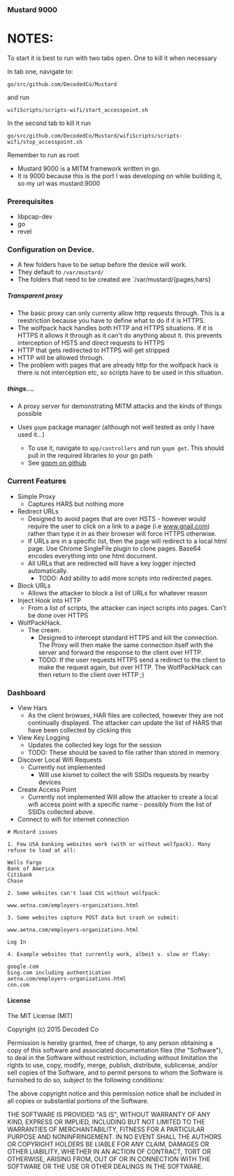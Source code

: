 ### Mustard 9000


# NOTES:

To start it is best to run with two tabs open. One to kill it when necessary

In tab one, navigate to:

```
go/src/github.com/DecodedCo/Mustard
```

and run

```
wifiScripts/scripts-wifi/start_accesspoint.sh
```

In the second tab to kill it run

```
go/src/github.com/DecodedCo/Mustard/wifiScripts/scripts-wifi/stop_accesspoint.sh
```

Remember to run as root


* Mustard 9000 is a MITM framework written in go.
* It is 9000 because this is the port I was developing on while building it, so my url was mustard:9000

### Prerequisites

* libpcap-dev
* go
* revel

### Configuration on Device.

* A few folders have to be setup before the device will work.
* They default to `/var/mustard/`
* The folders that need to be created are `/var/mustard/{pages,hars}
##### Transparent proxy

* The basic proxy can only currenty allow http requests through. This is a reestriction because you have to define what to do if it is HTTPS.
* The wolfpack hack handles both HTTP and HTTPS situations. If it is HTTPS it allows it through as it can't do anything about it. this prevents interception of HSTS and direct requests to HTTPS
* HTTP that gets redirected to HTTPS will get stripped
* HTTP will be allowed through.
* The problem with pages that are already http for the wolfpack hack is there is not interception etc, so scripts have to be used in this situation.

##### things....

* A proxy server for demonstrating MITM attacks and the kinds of things possible

* Uses `gopm` package manager (although not well tested as only I have used it...)
	* To use it, navigate to `app/controllers` and run `gopm get`. This should pull in the required libraries to your go path
	* See [gopm on github](https://github.com/gpmgo/gopm)
### Current Features

* Simple Proxy
	* Captures HARS but nothing more
* Redirect URLs
	* Designed to avoid pages that are over HSTS - however would require the user to click on a link to a page (i.e www.gnail.com) rather than type it in as their browser will force HTTPS otherwise.
	* If URLs are in a specific list, then the page will redirect to a local html page. Use Chrome SingleFile plugin to clone pages. Base64 encodes everything into one html document.
	* All URLs that are redirected will have a key logger injected automatically.
		* TODO: Add ability to add more scripts into redirected pages.
* Block URLs
	* Allows the attacker to block a list of URLs for whatever reason
* Inject Hook into HTTP
	* From a list of scripts, the attacker can inject scripts into pages. Can't be done over HTTPS
* WolfPackHack.
	* The cream.
		* Designed to intercept standard HTTPS and kill the connection. The Proxy will then make the same connection itself with the server and forward the response to the client over HTTP.
		* TODO: If the user requests HTTPS send a redirect to the client to make the request again, but over HTTP. The WolfPackHack can then return to the client over HTTP ;)

### Dashboard

* View Hars
	* As the client browses, HAR files are collected, however they are not continually displayed. The attacker can update the list of HARS that have been collected by clicking this
* View Key Logging
	* Updates the collected key logs for the session
	* TODO: These should be saved to file rather than stored in memory
* Discover Local Wifi Requests
	* Currently not implemented
		* Will use kismet to collect the wifi SSIDs requests by nearby devices
* Create Access Point
	* Currently not implemented
		Will allow the attacker to create a local wifi access point with a specific name - possibly from the list of SSIDs collected above.
* Connect to wifi for internet connection


~~~
# Mustard issues
​
1. Few USA banking websites work (with or without wolfpack). Many refuse to load at all:
​
Wells Fargo
Bank of America
Citibank
Chase
​
2. Some websites can't load CSS without wolfpack:
​
www.aetna.com/employers-organizations.html
​
3. Some websites capture POST data but crash on submit:
​
www.aetna.com/employers-organizations.html
​
Log In
​
4. Example websites that currently work, albeit v. slow or flaky:
​
google.com
bing.com including authentication
aetna.com/employers-organizations.html 
cnn.com
~~~

#### License

The MIT License (MIT)

Copyright (c) 2015 Decoded Co

Permission is hereby granted, free of charge, to any person obtaining a copy
of this software and associated documentation files (the "Software"), to deal
in the Software without restriction, including without limitation the rights
to use, copy, modify, merge, publish, distribute, sublicense, and/or sell
copies of the Software, and to permit persons to whom the Software is
furnished to do so, subject to the following conditions:

The above copyright notice and this permission notice shall be included in
all copies or substantial portions of the Software.

THE SOFTWARE IS PROVIDED "AS IS", WITHOUT WARRANTY OF ANY KIND, EXPRESS OR
IMPLIED, INCLUDING BUT NOT LIMITED TO THE WARRANTIES OF MERCHANTABILITY,
FITNESS FOR A PARTICULAR PURPOSE AND NONINFRINGEMENT. IN NO EVENT SHALL THE
AUTHORS OR COPYRIGHT HOLDERS BE LIABLE FOR ANY CLAIM, DAMAGES OR OTHER
LIABILITY, WHETHER IN AN ACTION OF CONTRACT, TORT OR OTHERWISE, ARISING FROM,
OUT OF OR IN CONNECTION WITH THE SOFTWARE OR THE USE OR OTHER DEALINGS IN
THE SOFTWARE.
